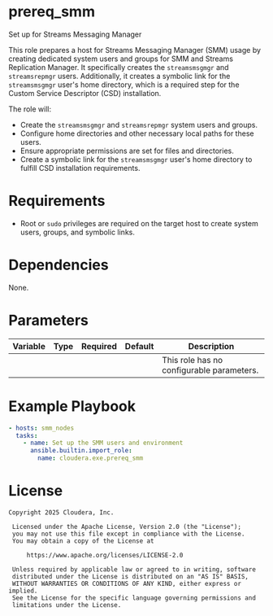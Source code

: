 # prereq_smm

Set up for Streams Messaging Manager

This role prepares a host for Streams Messaging Manager (SMM) usage by creating dedicated system users and groups for SMM and Streams Replication Manager. It specifically creates the `streamsmsgmgr` and `streamsrepmgr` users. Additionally, it creates a symbolic link for the `streamsmsgmgr` user's home directory, which is a required step for the Custom Service Descriptor (CSD) installation.

The role will:
- Create the `streamsmsgmgr` and `streamsrepmgr` system users and groups.
- Configure home directories and other necessary local paths for these users.
- Ensure appropriate permissions are set for files and directories.
- Create a symbolic link for the `streamsmsgmgr` user's home directory to fulfill CSD installation requirements.

# Requirements

- Root or `sudo` privileges are required on the target host to create system users, groups, and symbolic links.

# Dependencies

None.

# Parameters

| Variable | Type | Required | Default | Description |
| --- | --- | --- | --- | --- |
| | | | | This role has no configurable parameters. |

# Example Playbook

```yaml
- hosts: smm_nodes
  tasks:
    - name: Set up the SMM users and environment
      ansible.builtin.import_role:
        name: cloudera.exe.prereq_smm
```

# License

```
Copyright 2025 Cloudera, Inc.

 Licensed under the Apache License, Version 2.0 (the "License");
 you may not use this file except in compliance with the License.
 You may obtain a copy of the License at

     https://www.apache.org/licenses/LICENSE-2.0

 Unless required by applicable law or agreed to in writing, software
 distributed under the License is distributed on an "AS IS" BASIS,
 WITHOUT WARRANTIES OR CONDITIONS OF ANY KIND, either express or implied.
 See the License for the specific language governing permissions and
 limitations under the License.
```
